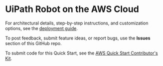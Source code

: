 # UiPath Robot on the AWS Cloud 

For architectural details, step-by-step instructions, and customization options, see the [deployment guide](https://fwd.aws/jNwkj).

To post feedback, submit feature ideas, or report bugs, use the **Issues** section of this GitHub repo. 

To submit code for this Quick Start, see the [AWS Quick Start Contributor's Kit](https://aws-quickstart.github.io/).